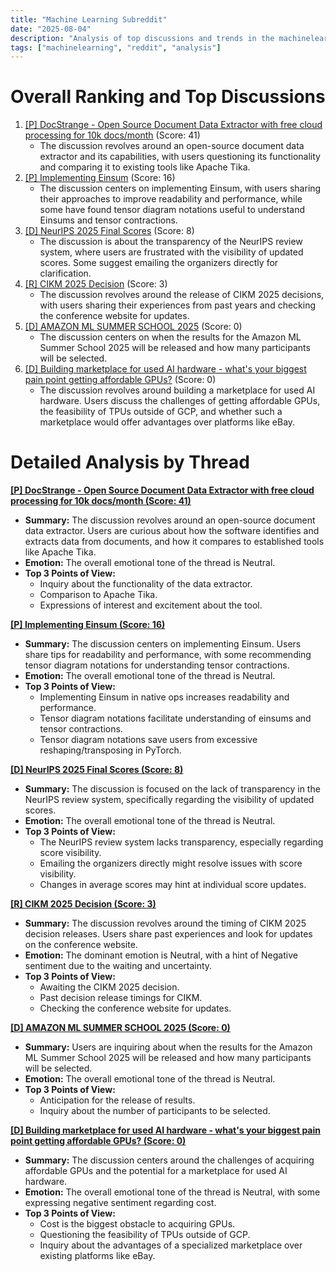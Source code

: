 ```yaml
---
title: "Machine Learning Subreddit"
date: "2025-08-04"
description: "Analysis of top discussions and trends in the machinelearning subreddit"
tags: ["machinelearning", "reddit", "analysis"]
---
```


# Overall Ranking and Top Discussions
1.  [[P] DocStrange - Open Source Document Data Extractor with free cloud processing for 10k docs/month](https://www.reddit.com/gallery/1mh9g3r) (Score: 41)
    *   The discussion revolves around an open-source document data extractor and its capabilities, with users questioning its functionality and comparing it to existing tools like Apache Tika.
2.  [[P] Implementing Einsum](https://lyadalachanchu.github.io/2025/08/03/einsum-is-all-you-need.html) (Score: 16)
    *   The discussion centers on implementing Einsum, with users sharing their approaches to improve readability and performance, while some have found tensor diagram notations useful to understand Einsums and tensor contractions.
3.  [[D] NeurIPS 2025 Final Scores](https://www.reddit.com/r/MachineLearning/comments/1mhga0e/d_neurips_2025_final_scores/) (Score: 8)
    *   The discussion is about the transparency of the NeurIPS review system, where users are frustrated with the visibility of updated scores. Some suggest emailing the organizers directly for clarification.
4.  [[R] CIKM 2025 Decision](https://www.reddit.com/r/MachineLearning/comments/1mheqsf/r_cikm_2025_decision/) (Score: 3)
    *   The discussion revolves around the release of CIKM 2025 decisions, with users sharing their experiences from past years and checking the conference website for updates.
5.  [[D] AMAZON ML SUMMER SCHOOL 2025](https://www.reddit.com/r/MachineLearning/comments/1mh3w3n/d_amazon_ml_summer_school_2025/) (Score: 0)
    *   The discussion centers on when the results for the Amazon ML Summer School 2025 will be released and how many participants will be selected.
6.  [[D] Building marketplace for used AI hardware - what's your biggest pain point getting affordable GPUs?](https://www.reddit.com/r/MachineLearning/comments/1mhioq0/d_building_marketplace_for_used_ai_hardware_whats/) (Score: 0)
    *   The discussion revolves around building a marketplace for used AI hardware. Users discuss the challenges of getting affordable GPUs, the feasibility of TPUs outside of GCP, and whether such a marketplace would offer advantages over platforms like eBay.

# Detailed Analysis by Thread
**[[P] DocStrange - Open Source Document Data Extractor with free cloud processing for 10k docs/month (Score: 41)](https://www.reddit.com/gallery/1mh9g3r)**
*  **Summary:** The discussion revolves around an open-source document data extractor. Users are curious about how the software identifies and extracts data from documents, and how it compares to established tools like Apache Tika.
*  **Emotion:** The overall emotional tone of the thread is Neutral.
*  **Top 3 Points of View:**
    *   Inquiry about the functionality of the data extractor.
    *   Comparison to Apache Tika.
    *   Expressions of interest and excitement about the tool.

**[[P] Implementing Einsum (Score: 16)](https://lyadalachanchu.github.io/2025/08/03/einsum-is-all-you-need.html)**
*  **Summary:** The discussion centers on implementing Einsum. Users share tips for readability and performance, with some recommending tensor diagram notations for understanding tensor contractions.
*  **Emotion:** The overall emotional tone of the thread is Neutral.
*  **Top 3 Points of View:**
    *   Implementing Einsum in native ops increases readability and performance.
    *   Tensor diagram notations facilitate understanding of einsums and tensor contractions.
    *   Tensor diagram notations save users from excessive reshaping/transposing in PyTorch.

**[[D] NeurIPS 2025 Final Scores (Score: 8)](https://www.reddit.com/r/MachineLearning/comments/1mhga0e/d_neurips_2025_final_scores/)**
*  **Summary:** The discussion is focused on the lack of transparency in the NeurIPS review system, specifically regarding the visibility of updated scores.
*  **Emotion:** The overall emotional tone of the thread is Neutral.
*  **Top 3 Points of View:**
    *   The NeurIPS review system lacks transparency, especially regarding score visibility.
    *   Emailing the organizers directly might resolve issues with score visibility.
    *   Changes in average scores may hint at individual score updates.

**[[R] CIKM 2025 Decision (Score: 3)](https://www.reddit.com/r/MachineLearning/comments/1mheqsf/r_cikm_2025_decision/)**
*  **Summary:** The discussion revolves around the timing of CIKM 2025 decision releases. Users share past experiences and look for updates on the conference website.
*  **Emotion:** The dominant emotion is Neutral, with a hint of Negative sentiment due to the waiting and uncertainty.
*  **Top 3 Points of View:**
    *   Awaiting the CIKM 2025 decision.
    *   Past decision release timings for CIKM.
    *   Checking the conference website for updates.

**[[D] AMAZON ML SUMMER SCHOOL 2025 (Score: 0)](https://www.reddit.com/r/MachineLearning/comments/1mh3w3n/d_amazon_ml_summer_school_2025/)**
*  **Summary:** Users are inquiring about when the results for the Amazon ML Summer School 2025 will be released and how many participants will be selected.
*  **Emotion:** The overall emotional tone of the thread is Neutral.
*  **Top 3 Points of View:**
    *   Anticipation for the release of results.
    *   Inquiry about the number of participants to be selected.

**[[D] Building marketplace for used AI hardware - what's your biggest pain point getting affordable GPUs? (Score: 0)](https://www.reddit.com/r/MachineLearning/comments/1mhioq0/d_building_marketplace_for_used_ai_hardware_whats/)**
*  **Summary:** The discussion centers around the challenges of acquiring affordable GPUs and the potential for a marketplace for used AI hardware.
*  **Emotion:** The overall emotional tone of the thread is Neutral, with some expressing negative sentiment regarding cost.
*  **Top 3 Points of View:**
    *   Cost is the biggest obstacle to acquiring GPUs.
    *   Questioning the feasibility of TPUs outside of GCP.
    *   Inquiry about the advantages of a specialized marketplace over existing platforms like eBay.
